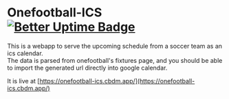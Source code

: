 # Onefootball-ICS [![Better Uptime Badge](https://betteruptime.com/status-badges/v1/monitor/f8wc.svg)](https://status.cbdm.app/)

This is a webapp to serve the upcoming schedule from a soccer team as an ics calendar.  
The data is parsed from onefootball's fixtures page, and you should be able to import the generated url directly into google calendar.

It is live at [https://onefootball-ics.cbdm.app/](https://onefootball-ics.cbdm.app/)
